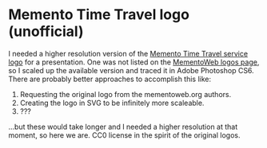# Memento Time Travel logo (unofficial)

I needed a higher resolution version of the [Memento Time Travel service logo](http://mementoweb.org/static/css/images/timetravel_logo.png) for a presentation. One was not listed on the [MementoWeb logos page](http://mementoweb.org/tools/logo/), so I scaled up the available version and traced it in Adobe Photoshop CS6. There are probably better approaches to accomplish this like:

1. Requesting the original logo from the mementoweb.org authors.
2. Creating the logo in SVG to be infinitely more scaleable.
3. ???

...but these would take longer and I needed a higher resolution at that moment, so here we are. CC0 license in the spirit of the original logos. 
